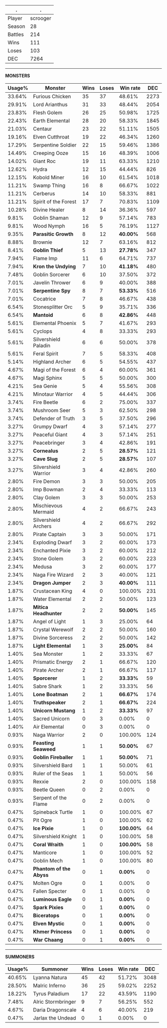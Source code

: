 .|.
|-|-
Player|scrooger
Season|28
Battles|214
Wins|111
Loses|103
DEC|7264

---
**MONSTERS**

Usage%|Monster|Wins|Loses|Win rate|DEC|
-|-|-|-|-|-|
33.64%|Furious Chicken|35|37|48.61%|2273|
29.91%|Lord Arianthus|31|33|48.44%|2054|
23.83%|Flesh Golem|26|25|50.98%|1725|
22.43%|Earth Elemental|28|20|58.33%|1845|
21.03%|Centaur|23|22|51.11%|1505|
19.16%|Elven Cutthroat|19|22|46.34%|1260|
17.29%|Serpentine Soldier|22|15|59.46%|1386|
14.49%|Creeping Ooze|15|16|48.39%|1006|
14.02%|Giant Roc|19|11|63.33%|1210|
12.62%|Hydra|12|15|44.44%|826|
12.15%|Kobold Miner|16|10|61.54%|1018|
11.21%|Swamp Thing|16|8|66.67%|1022|
11.21%|Cerberus|14|10|58.33%|881|
11.21%|Spirit of the Forest|17|7|70.83%|1109|
10.28%|Divine Healer|8|14|36.36%|597|
9.81%|Goblin Shaman|12|9|57.14%|783|
9.81%|Wood Nymph|16|5|76.19%|1127|
9.35%|**Parasitic Growth**|8|12|**40.00%**|568|
8.88%|Brownie|12|7|63.16%|812|
8.41%|**Goblin Thief**|5|13|**27.78%**|347|
7.94%|Flame Imp|11|6|64.71%|737|
7.94%|**Kron the Undying**|7|10|**41.18%**|480|
7.48%|Goblin Sorcerer|6|10|37.50%|372|
7.01%|Javelin Thrower|6|9|40.00%|388|
7.01%|**Serpentine Spy**|8|7|**53.33%**|516|
7.01%|Cocatrice|7|8|46.67%|438|
6.54%|Stonesplitter Orc|5|9|35.71%|336|
6.54%|**Mantoid**|6|8|**42.86%**|448|
5.61%|Elemental Phoenix|5|7|41.67%|293|
5.61%|Cyclops|4|8|33.33%|293|
5.61%|Silvershield Paladin|6|6|50.00%|378|
5.61%|Feral Spirit|7|5|58.33%|408|
5.14%|Highland Archer|6|5|54.55%|437|
4.67%|Magi of the Forest|6|4|60.00%|361|
4.67%|Magi Sphinx|5|5|50.00%|300|
4.21%|Sea Genie|5|4|55.56%|308|
4.21%|Minotaur Warrior|4|5|44.44%|306|
3.74%|Fire Beetle|6|2|75.00%|337|
3.74%|Mushroom Seer|5|3|62.50%|298|
3.74%|Defender of Truth|3|5|37.50%|296|
3.27%|Grumpy Dwarf|4|3|57.14%|277|
3.27%|Peaceful Giant|4|3|57.14%|251|
3.27%|Peacebringer|3|4|42.86%|191|
3.27%|**Cornealus**|2|5|**28.57%**|121|
3.27%|**Cave Slug**|2|5|**28.57%**|107|
3.27%|Silvershield Warrior|3|4|42.86%|260|
2.80%|Fire Demon|3|3|50.00%|205|
2.80%|Imp Bowman|2|4|33.33%|113|
2.80%|Clay Golem|3|3|50.00%|253|
2.80%|Mischievous Mermaid|4|2|66.67%|243|
2.80%|Silvershield Archers|4|2|66.67%|292|
2.80%|Pirate Captain|3|3|50.00%|171|
2.34%|Exploding Dwarf|3|2|60.00%|173|
2.34%|Enchanted Pixie|3|2|60.00%|212|
2.34%|Stone Golem|3|2|60.00%|223|
2.34%|Medusa|3|2|60.00%|177|
2.34%|Naga Fire Wizard|2|3|40.00%|121|
2.34%|**Dragon Jumper**|2|3|**40.00%**|111|
1.87%|Crustacean King|4|0|100.00%|231|
1.87%|Water Elemental|2|2|50.00%|123|
1.87%|**Mitica Headhunter**|2|2|**50.00%**|145|
1.87%|Angel of Light|1|3|25.00%|64|
1.87%|Crystal Werewolf|2|2|50.00%|160|
1.87%|Divine Sorceress|2|2|50.00%|142|
1.87%|**Light Elemental**|1|3|**25.00%**|84|
1.40%|Sea Monster|1|2|33.33%|67|
1.40%|Prismatic Energy|2|1|66.67%|120|
1.40%|Pirate Archer|2|1|66.67%|117|
1.40%|**Sporcerer**|1|2|**33.33%**|59|
1.40%|Sabre Shark|1|2|33.33%|56|
1.40%|**Lone Boatman**|2|1|**66.67%**|174|
1.40%|**Truthspeaker**|2|1|**66.67%**|224|
1.40%|**Unicorn Mustang**|1|2|**33.33%**|97|
1.40%|Sacred Unicorn|0|3|0.00%|0|
1.40%|Air Elemental|0|3|0.00%|0|
0.93%|Naga Warrior|2|0|100.00%|124|
0.93%|**Feasting Seaweed**|1|1|**50.00%**|67|
0.93%|**Goblin Fireballer**|1|1|**50.00%**|71|
0.93%|Silvershield Bard|1|1|50.00%|61|
0.93%|Ruler of the Seas|1|1|50.00%|56|
0.93%|Rexxie|2|0|100.00%|158|
0.93%|Beetle Queen|0|2|0.00%|0|
0.93%|Serpent of the Flame|0|2|0.00%|0|
0.47%|Spineback Turtle|1|0|100.00%|67|
0.47%|Pit Ogre|1|0|100.00%|62|
0.47%|**Ice Pixie**|1|0|**100.00%**|64|
0.47%|Silvershield Knight|1|0|100.00%|58|
0.47%|**Coral Wraith**|1|0|**100.00%**|58|
0.47%|Manticore|1|0|100.00%|52|
0.47%|Goblin Mech|1|0|100.00%|80|
0.47%|**Phantom of the Abyss**|0|1|**0.00%**|0|
0.47%|Molten Ogre|0|1|0.00%|0|
0.47%|Fallen Specter|0|1|0.00%|0|
0.47%|**Luminous Eagle**|0|1|**0.00%**|0|
0.47%|**Spark Pixies**|0|1|**0.00%**|0|
0.47%|**Biceratops**|0|1|**0.00%**|0|
0.47%|**Elven Mystic**|0|1|**0.00%**|0|
0.47%|**Khmer Princess**|0|1|**0.00%**|0|
0.47%|**War Chaang**|0|1|**0.00%**|0|

---
**SUMMONERS**

Usage%|Summoner|Wins|Loses|Win rate|DEC|
-|-|-|-|-|-|
40.65%|Lyanna Natura|45|42|51.72%|3048|
28.50%|Malric Inferno|36|25|59.02%|2252|
18.22%|Tyrus Paladium|17|22|43.59%|1190|
7.48%|Alric Stormbringer|9|7|56.25%|552|
4.67%|Daria Dragonscale|4|6|40.00%|219|
0.47%|Jarlax the Undead|0|1|0.00%|0|

